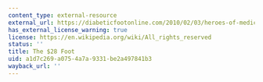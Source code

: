 ```yaml
---
content_type: external-resource
external_url: https://diabeticfootonline.com/2010/02/03/heroes-of-medicine-the-28-foot/
has_external_license_warning: true
license: https://en.wikipedia.org/wiki/All_rights_reserved
status: ''
title: The $28 Foot
uid: a1d7c269-a075-4a7a-9331-be2a497841b3
wayback_url: ''
---
```

